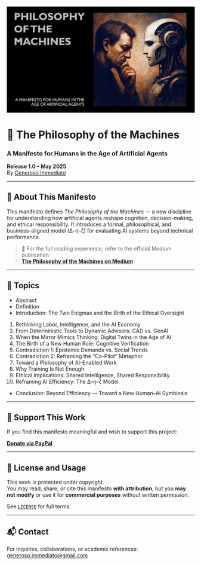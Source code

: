 ![Philosophy of the Machines](./resources/images/banner.png)

# 🧠 The Philosophy of the Machines  
### A Manifesto for Humans in the Age of Artificial Agents  

**Release 1.0 – May 2025**  
By [Generoso Immediato](mailto:generoso.immediato@gmail.com)

---

## 📖 About This Manifesto

This manifesto defines *The Philosophy of the Machines* — a new discipline for understanding how artificial agents reshape cognition, decision-making, and ethical responsibility. It introduces a formal, philosophical, and business-aligned model (Δ–η–ζ) for evaluating AI systems beyond technical performance.

> 📘 For the full reading experience, refer to the official Medium publication:  
> **[The Philosophy of the Machines on Medium](https://medium.com/@generoso.immediato/philosophy-of-the-machine-0590bea0623e)**

---

## 🧩 Topics

- Abstract  
- Definition  
- Introduction: The Two Enigmas and the Birth of the Ethical Oversight  
1. Rethinking Labor, Intelligence, and the AI Economy  
2. From Deterministic Tools to Dynamic Advisors: CAD vs. GenAI  
3. When the Mirror Mimics Thinking: Digital Twins in the Age of AI  
4. The Birth of a New Human Role: Cognitive Verification  
5. Contradiction 1: Epistemic Demands vs. Social Trends  
6. Contradiction 2: Reframing the “Co-Pilot” Metaphor  
7. Toward a Philosophy of AI-Enabled Work  
8. Why Training Is Not Enough
9. Ethical Implications: Shared Intelligence, Shared Responsibility
10. Reframing AI Efficiency: The Δ–η–ζ Model
- Conclusion: Beyond Efficiency — Toward a New Human–AI Symbiosis  

---

## 💛 Support This Work

If you find this manifesto meaningful and wish to support this project:

[**Donate via PayPal**](https://www.paypal.com/donate/?hosted_button_id=BKH7H2T3VBAE6)

---

## 🔐 License and Usage

This work is protected under copyright.  
You may read, share, or cite this manifesto **with attribution**, but you **may not modify** or use it for **commercial purposes** without written permission.

See [`LICENSE`](./LICENSE) for full terms.

---

## 📬 Contact

For inquiries, collaborations, or academic references:  
[generoso.immediato@gmail.com](mailto:generoso.immediato@gmail.com)
